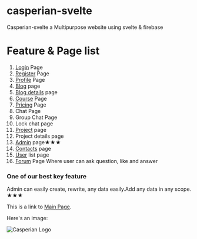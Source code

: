 # casperian-svelte
Casperian-svelte a Multipurpose website using svelte &amp; firebase
# Feature & Page list 
1. [Login](https://casperian.vercel.app/login) Page
2. [Register](https://casperian.vercel.app/register) Page
3. [Profile](https://casperian.vercel.app/profile) Page
4. [Blog](https://casperian.vercel.app/blog) page
5. [Blog details](https://casperian.vercel.app/blog/The%20Future%20of%20Artificial%20Intelligence:%20Trends%20and%20Challenges) page
6. [Course](https://casperian.vercel.app/courses) Page
7. [Pricing](https://casperian.vercel.app/pricing) Page
8. Chat Page
9. Group Chat Page
10. Lock chat page
11. [Project](https://casperian.vercel.app/projects) page
12. Project details page
13. [Admin](https://casperian.vercel.app/admin) page★★★
14. [Contacts](https://casperian.vercel.app/contact) page
15. [User](https://casperian.vercel.app/user) list page
16. [Forum](https://casperian.vercel.app/forum) Page
Where user can ask question, like  and answer
### One of our best key feature 

Admin can easily create, rewrite, any data easily.Add any data in any scope. 
★★★

This is a link to [Main Page](https://casperian.vercel.app).

Here's an image:

![Casperian Logo](https://casperian.vercel.app/logo.svg)
